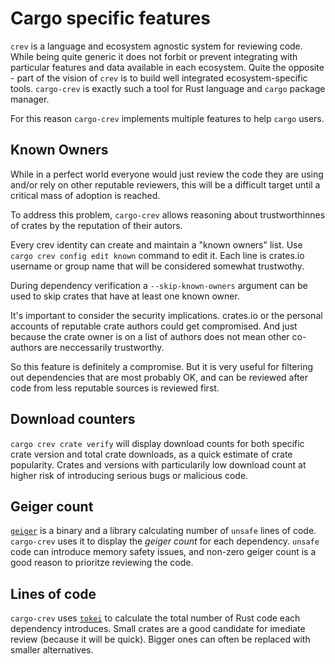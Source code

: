 # Cargo specific features

`crev` is a language and ecosystem agnostic system for reviewing code. While
being quite generic it does not forbit or prevent integrating with particular
features and data available in each ecosystem. Quite the opposite - part of the
vision of `crev` is to build well integrated ecosystem-specific tools.
`cargo-crev` is exactly such a tool for Rust language and `cargo` package
manager.

For this reason `cargo-crev` implements multiple features to help `cargo` users.

## Known Owners

While in a perfect world everyone would just review the code they are using
and/or rely on other reputable reviewers, this will be a difficult target until
a critical mass of adoption is reached.

To address this problem, `cargo-crev` allows reasoning about trustworthinnes of
crates by the reputation of their autors.

Every crev identity can create and maintain a "known owners" list. Use `cargo
crev config edit known` command to edit it. Each line is crates.io username or
group name that will be considered somewhat trustwothy.

During dependency verification a `--skip-known-owners` argument can be used to
skip crates that have at least one known owner.

It's important to consider the security implications. crates.io or the personal
accounts of reputable crate authors could get compromised. And just because the
crate owner is on a list of authors does not mean other co-authors are
neccessarily trustworthy.

So this feature is definitely a compromise. But it is very useful for filtering
out dependencies that are most probably OK, and can be reviewed after code from
less reputable sources is reviewed first.

## Download counters

`cargo crev crate verify` will display download counts for both specific crate
version and total crate downloads, as a quick estimate of crate popularity.
Crates and versions with particularily low download count at higher risk of
introducing serious bugs or malicious code.

## Geiger count

[`geiger`](https://crates.io/crates/geiger) is a binary and a library
calculating number of `unsafe` lines of code. `cargo-crev` uses it to display
the *geiger count* for each dependency. `unsafe` code can introduce memory
safety issues, and non-zero geiger count is a good reason to prioritze reviewing
the code.

## Lines of code

`cargo-crev` uses [`tokei`](https://crates.io/crates/tokei) to calculate the
total number of Rust code each dependency introduces. Small crates are a good
candidate for imediate review (because it will be quick). Bigger ones can often
be replaced with smaller alternatives.
